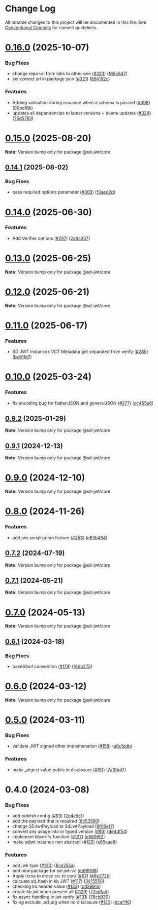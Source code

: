 # Change Log

All notable changes to this project will be documented in this file.
See [Conventional Commits](https://conventionalcommits.org) for commit guidelines.

# [0.16.0](https://github.com/openwallet-foundation/sd-jwt-js/compare/v0.15.1...v0.16.0) (2025-10-07)


### Bug Fixes

* change repo url from labs to other one ([#323](https://github.com/openwallet-foundation/sd-jwt-js/issues/323)) ([f68c847](https://github.com/openwallet-foundation/sd-jwt-js/commit/f68c8476c2f04bb9d53acd4059b59caf271df015))
* set correct url in package json ([#321](https://github.com/openwallet-foundation/sd-jwt-js/issues/321)) ([554152c](https://github.com/openwallet-foundation/sd-jwt-js/commit/554152cc819bbc3afb504b25f4a2018a92fb72f1))


### Features

* Adding validation during issuance when a schema is passed ([#308](https://github.com/openwallet-foundation/sd-jwt-js/issues/308)) ([90eef6b](https://github.com/openwallet-foundation/sd-jwt-js/commit/90eef6be1c0838d334ecdef083dbb609c3812357))
* updates all dependencies to latest versions + biome updates ([#324](https://github.com/openwallet-foundation/sd-jwt-js/issues/324)) ([75d5780](https://github.com/openwallet-foundation/sd-jwt-js/commit/75d5780fb53c5e2c886537b283503fc6fb088a4a))





# [0.15.0](https://github.com/openwallet-foundation/sd-jwt-js/compare/v0.14.1...v0.15.0) (2025-08-20)

**Note:** Version bump only for package @sd-jwt/core





## [0.14.1](https://github.com/openwallet-foundation/sd-jwt-js/compare/v0.14.0...v0.14.1) (2025-08-02)


### Bug Fixes

* pass required options parameter ([#303](https://github.com/openwallet-foundation/sd-jwt-js/issues/303)) ([f3aed2d](https://github.com/openwallet-foundation/sd-jwt-js/commit/f3aed2d54fa4c365c41014c9ba65bf7dd5b7c413))





# [0.14.0](https://github.com/openwallet-foundation/sd-jwt-js/compare/v0.13.0...v0.14.0) (2025-06-30)


### Features

* Add Verifier options ([#297](https://github.com/openwallet-foundation/sd-jwt-js/issues/297)) ([2a6a367](https://github.com/openwallet-foundation/sd-jwt-js/commit/2a6a3674f94742f48feaf660056226b1a54145e7))





# [0.13.0](https://github.com/openwallet-foundation/sd-jwt-js/compare/v0.12.0...v0.13.0) (2025-06-25)

**Note:** Version bump only for package @sd-jwt/core





# [0.12.0](https://github.com/openwallet-foundation/sd-jwt-js/compare/v0.11.0...v0.12.0) (2025-06-21)

**Note:** Version bump only for package @sd-jwt/core





# [0.11.0](https://github.com/openwallet-foundation/sd-jwt-js/compare/v0.10.0...v0.11.0) (2025-06-17)


### Features

* SD JWT Instances VCT Metadata get separated from verify ([#285](https://github.com/openwallet-foundation/sd-jwt-js/issues/285)) ([bc91fd7](https://github.com/openwallet-foundation/sd-jwt-js/commit/bc91fd71f7d721298ad5c08d4379bc870903f65f))





# [0.10.0](https://github.com/openwallet-foundation/sd-jwt-js/compare/v0.9.2...v0.10.0) (2025-03-24)


### Features

* fix encoding bug for flattenJSON and generalJSON ([#277](https://github.com/openwallet-foundation/sd-jwt-js/issues/277)) ([cc455a6](https://github.com/openwallet-foundation/sd-jwt-js/commit/cc455a6f3d431fa59cca1d21dad49daac135d3bc))





## [0.9.2](https://github.com/openwallet-foundation/sd-jwt-js/compare/v0.9.1...v0.9.2) (2025-01-29)

**Note:** Version bump only for package @sd-jwt/core





## [0.9.1](https://github.com/openwallet-foundation/sd-jwt-js/compare/v0.9.0...v0.9.1) (2024-12-13)

**Note:** Version bump only for package @sd-jwt/core





# [0.9.0](https://github.com/openwallet-foundation/sd-jwt-js/compare/v0.8.0...v0.9.0) (2024-12-10)

**Note:** Version bump only for package @sd-jwt/core





# [0.8.0](https://github.com/openwallet-foundation/sd-jwt-js/compare/v0.7.2...v0.8.0) (2024-11-26)


### Features

* add jws serialization feature ([#253](https://github.com/openwallet-foundation/sd-jwt-js/issues/253)) ([e83b494](https://github.com/openwallet-foundation/sd-jwt-js/commit/e83b4946595d043f56647e6cdc98ad34edf0acde))





## [0.7.2](https://github.com/openwallet-foundation/sd-jwt-js/compare/v0.7.1...v0.7.2) (2024-07-19)

**Note:** Version bump only for package @sd-jwt/core





## [0.7.1](https://github.com/openwallet-foundation/sd-jwt-js/compare/v0.7.0...v0.7.1) (2024-05-21)

**Note:** Version bump only for package @sd-jwt/core





# [0.7.0](https://github.com/openwallet-foundation/sd-jwt-js/compare/v0.6.1...v0.7.0) (2024-05-13)

**Note:** Version bump only for package @sd-jwt/core





## [0.6.1](https://github.com/openwallet-foundation/sd-jwt-js/compare/v0.6.0...v0.6.1) (2024-03-18)


### Bug Fixes

* base64url convention ([#179](https://github.com/openwallet-foundation/sd-jwt-js/issues/179)) ([f8db275](https://github.com/openwallet-foundation/sd-jwt-js/commit/f8db275690dab88000a039838680a3478b3b61ec))





# [0.6.0](https://github.com/openwallet-foundation/sd-jwt-js/compare/v0.5.0...v0.6.0) (2024-03-12)

**Note:** Version bump only for package @sd-jwt/core





# [0.5.0](https://github.com/openwallet-foundation/sd-jwt-js/compare/v0.4.0...v0.5.0) (2024-03-11)


### Bug Fixes

* validate JWT signed other implemenation ([#158](https://github.com/openwallet-foundation/sd-jwt-js/issues/158)) ([a0c1ddb](https://github.com/openwallet-foundation/sd-jwt-js/commit/a0c1ddbb4c3785d03fc7302183f9c13e3c3fd955))


### Features

* make _digest value public in disclosure ([#151](https://github.com/openwallet-foundation/sd-jwt-js/issues/151)) ([7a3fbd7](https://github.com/openwallet-foundation/sd-jwt-js/commit/7a3fbd7db19b6501978340c972b171743d287285))





# 0.4.0 (2024-03-08)


### Bug Fixes

* add publish config ([#93](https://github.com/openwallet-foundation/sd-jwt-js/issues/93)) ([2e4c5c1](https://github.com/openwallet-foundation/sd-jwt-js/commit/2e4c5c176dc88e58e49d06783b7658d8ad872313))
* add the payload that is required ([6c53580](https://github.com/openwallet-foundation/sd-jwt-js/commit/6c53580d12e4361c40435b90628302749fa32b1c))
* change SDJwtPayload to SdJwtPayload ([9f06ef7](https://github.com/openwallet-foundation/sd-jwt-js/commit/9f06ef7bd31a1dff4e9bf988e425200a5e1aa82d))
* convert any usage into  or typed version ([#80](https://github.com/openwallet-foundation/sd-jwt-js/issues/80)) ([de4df54](https://github.com/openwallet-foundation/sd-jwt-js/commit/de4df54f2a0a77fdbf97e10abac555a98e70c6e0))
* implement kbverify function ([#127](https://github.com/openwallet-foundation/sd-jwt-js/issues/127)) ([e5609f2](https://github.com/openwallet-foundation/sd-jwt-js/commit/e5609f26fab8c4991d3bd6c36066a95a30cfb972))
* make sdjwt instance non abstract ([#122](https://github.com/openwallet-foundation/sd-jwt-js/issues/122)) ([e85aae8](https://github.com/openwallet-foundation/sd-jwt-js/commit/e85aae89910f5d9468e29ef14ef3b3d3215b86fd))


### Features

* add jwk type ([#130](https://github.com/openwallet-foundation/sd-jwt-js/issues/130)) ([8ce255a](https://github.com/openwallet-foundation/sd-jwt-js/commit/8ce255a64b0940e92e647aa544bf5990b48279b7))
* add new package for sd-jwt-vc ([ed99188](https://github.com/openwallet-foundation/sd-jwt-js/commit/ed99188f13184d58db64b4211e39fb67f3f78cb5))
* Apply lerna to move src to core ([#67](https://github.com/openwallet-foundation/sd-jwt-js/issues/67)) ([49e272b](https://github.com/openwallet-foundation/sd-jwt-js/commit/49e272b6b51c5226e22732c469e566fd3c14c57c))
* calcuate sd_hash in kb JWT ([#117](https://github.com/openwallet-foundation/sd-jwt-js/issues/117)) ([3415550](https://github.com/openwallet-foundation/sd-jwt-js/commit/3415550fbcd99f97babff442a4928cc827c5c9cc))
* checking kb header value ([#133](https://github.com/openwallet-foundation/sd-jwt-js/issues/133)) ([cd2991b](https://github.com/openwallet-foundation/sd-jwt-js/commit/cd2991b88a0522e39251c5ca2b67593130baa585))
* create kb jwt when present all ([#129](https://github.com/openwallet-foundation/sd-jwt-js/issues/129)) ([72ed1ad](https://github.com/openwallet-foundation/sd-jwt-js/commit/72ed1ad64b850876ba3b5d5e5df6128471fb44ac))
* fix async handling in jwt verify ([#131](https://github.com/openwallet-foundation/sd-jwt-js/issues/131)) ([76cb930](https://github.com/openwallet-foundation/sd-jwt-js/commit/76cb93021dd62c241c87656975f74dd44b3766cf))
* fixing exclude _sd_alg when no disclosure ([#120](https://github.com/openwallet-foundation/sd-jwt-js/issues/120)) ([dcaf1f6](https://github.com/openwallet-foundation/sd-jwt-js/commit/dcaf1f6fad3289ea7cbe0f3f410fdc15c0f77fda))
